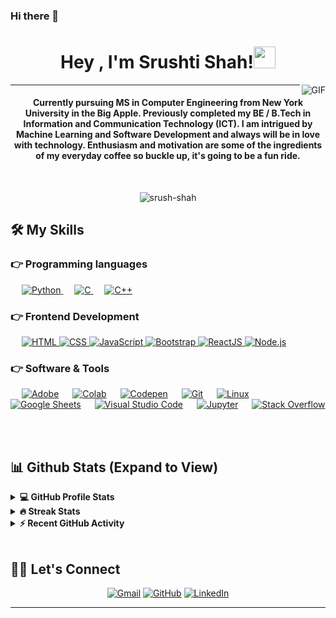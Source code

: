 ### Hi there 👋

<!--
**srush-shah/srush-shah** is a ✨ _special_ ✨ repository because its `README.md` (this file) appears on your GitHub profile.

Here are some ideas to get you started:

- 🔭 I’m currently working on ...
- 🌱 I’m currently learning ...
- 👯 I’m looking to collaborate on ...
- 🤔 I’m looking for help with ...
- 💬 Ask me about ...
- 📫 How to reach me: ...
- 😄 Pronouns: ...
- ⚡ Fun fact: ...
-->

<h1 align="center">Hey , I'm Srushti Shah!<img src="https://media.giphy.com/media/hvRJCLFzcasrR4ia7z/giphy.gif" width="35"></h1>

<img align="right" alt="GIF" src="https://media.giphy.com/media/LmNwrBhejkK9EFP504/giphy.gif" />

<hr/>
<h4 align="center">Currently pursuing MS in Computer Engineering from New York University in the Big Apple. Previously completed my BE / B.Tech in Information and Communication Technology (ICT). I am intrigued by Machine Learning and Software Development and always will be in love with technology. Enthusiasm and motivation are some of the ingredients of my everyday coffee so buckle up, it's going to be a fun ride.</h4>
<br>

<p align="center"> <img src="https://komarev.com/ghpvc/?username=srush-shah&label=Profile%20views&color=0e75b6&style=plastic" alt="srush-shah" /> </p>


## 🛠️ My Skills

### 👉 Programming languages

<p align="left"> 
    &emsp;
   <a href="https://www.python.org" target="_blank">
    <img alt="Python" src="https://img.shields.io/badge/Python%20-%2314354C.svg?logo=python&logoColor=white">
  </a>
  &emsp; 
  <a href="https://www.cprogramming.com/" target="_blank"> 
    <img alt="C" src="https://img.shields.io/badge/C%20-%232370ED.svg?logo=c&logoColor=white">
  </a> 
  &emsp;
  <a href="https://www.w3schools.com/cpp/" target="_blank"> 
    <img alt="C++" src="https://img.shields.io/badge/C++%20-%2300599C.svg?logo=c%2B%2B&logoColor=white">
  </a> 

### 👉 Frontend Development
	
<p align="left"> 
  &emsp; 
  <a href="https://www.w3.org/html/" target="_blank"> 
   <img alt="HTML" src="https://img.shields.io/badge/HTML5%20-%23E34F26.svg?logo=html5&logoColor=white">
  </a>   
  <a href="https://www.w3schools.com/css/" target="_blank">
    <img alt="CSS" src="https://img.shields.io/badge/CSS%20-%231572B6.svg?logo=css3&logoColor=white">
  </a>
  <a href="https://www.w3schools.com/js/" target="_blank"> 
   <img alt="JavaScript" src="https://img.shields.io/badge/javascript%20-%23E34F26.svg?logo=html5&logoColor=white">
  </a>
  <a href="https://getbootstrap.com" target="_blank"> 
    <img alt="Bootstrap" src="https://img.shields.io/badge/Bootstrap-%23563D7C.svg?style=flat&logo=bootstrap&logoColor=white"/>
  </a>
  <a href="https://react.dev/" target="_blank"> 
    <img alt="ReactJS" src="https://img.shields.io/badge/React-JS"/>
  </a>
  <a href="https://nodejs.org/en/" target="_blank"> 
    <img alt="Node.js" src="https://img.shields.io/badge/Node-js"/>
  </a>

	
</p>

 ### 👉 Software & Tools
 
<p>
  &emsp;
    <a href="#"><img alt="Adobe" src="https://img.shields.io/badge/Adobe%20-%23FF0000.svg?logo=adobe&logoColor=white"></a>
  &emsp;
    <a href="#"><img alt="Colab" src="https://img.shields.io/badge/Colab-00b56a.svg?logo=google-colab&logoColor=white"></a>
  &emsp;
    <a href="#"><img alt="Codepen" src="https://img.shields.io/badge/Codepen-000000.svg?logo=codepen&logoColor=white"></a>
  &emsp;
    <a href="#"><img alt="Git" src="https://img.shields.io/badge/Git%20-%23F05033.svg?logo=git&logoColor=white"></a>
  &emsp;
    <a href="#"><img alt="Linux" src="https://img.shields.io/badge/Linux-FCC624?style=flat&logo=linux&logoColor=black"></a>
  &emsp;
    <a href="#"><img alt="Google Sheets" src="https://img.shields.io/badge/Google%20Sheets%20-%2334A853.svg?logo=google%20sheets&logoColor=white"></a>
  &emsp;
    <a href="#"><img alt="Visual Studio Code" src="https://img.shields.io/badge/Visual%20Studio%20Code-0078d7.svg?logo=visual-studio-code&logoColor=white"></a>
  &emsp;
    <a href="#"><img alt="Jupyter" src="https://img.shields.io/badge/Jupyter%20-%23F37626.svg?logo=Jupyter&logoColor=white"></a>
  &emsp;
    <a href="#"><img alt="Stack Overflow" src="https://img.shields.io/badge/-Stack%20Overflow-FE7A16?logo=stack-overflow&logoColor=white"></a>
  &emsp;
</p>
<br/>


## 📊 Github Stats (Expand to View) 

<details> 
  <summary><b>💻 GitHub Profile Stats</b></summary>
  <br/>
  <p align="center">
  <a href="https://github.com/srush-shah/github-readme-stats"><img alt="Srushti Shah's Github Stats" src="https://github-readme-stats.vercel.app/api?username=srush-shah&show_icons=true&count_private=true&theme=algolia" height="192px"/></a>
  <br/>
  &nbsp;
</details>

<details>
  <summary><b>🔥 Streak Stats</b></summary>  
  <br/>
  <p align="center">
  <img src="https://github-readme-streak-stats.herokuapp.com/?user=srush-shah&theme=algolia" alt="Srushti Shah Streaks" height="192px"/>
  <br/>
  &nbsp;
  <img src="https://github-readme-stats.vercel.app/api/top-langs?username=srush-shah&show_icons=true&locale=en&layout=compact&theme=algolia" alt="Srushti Shah" height="192px"/>
  <br/>
  <b>Note:</b> Top languages is only a metric of the languages my public code consists of and doesn't reflect experience or skill level.
  </p>
</details>

<details>
  <summary><b>⚡ Recent GitHub Activity</b></summary>
  <br/>
   <a href="https://github.com/srush-shah"><img alt="Srushti Shah's Activity Graph" src="https://activity-graph.herokuapp.com/graph?username=srush-shah&custom_title=Srushti%20Shah's%20Contribution%20Graph&theme=react-dark" /></a>
  <br/>
</details>

<br/>


## 🙋‍♀️ Let's Connect
<p align="center">
	<a href="mailto:srushti1010shah@gmail.com"><img src="https://img.icons8.com/bubbles/50/000000/gmail.png" alt="Gmail"/></a>
	<a href="https://github.com/srush-shah"><img src="https://img.icons8.com/bubbles/50/000000/github.png" alt="GitHub"/></a>
	<a href="https://www.linkedin.com/in/srushtishah10/"><img src="https://img.icons8.com/bubbles/50/000000/linkedin.png" alt="LinkedIn"/></a>
	<!--<a href="https://www.facebook.com/priyanshu.bairwa.129794"><img src="https://img.icons8.com/bubbles/50/000000/facebook-new.png" alt="@srushti.10"/></a>
	<a href="https://instagram.com/theblockedguy"><img src="https://img.icons8.com/bubbles/50/000000/instagram.png" alt="@girldevwizard"/></a>-->
	
</p>

<hr/>
